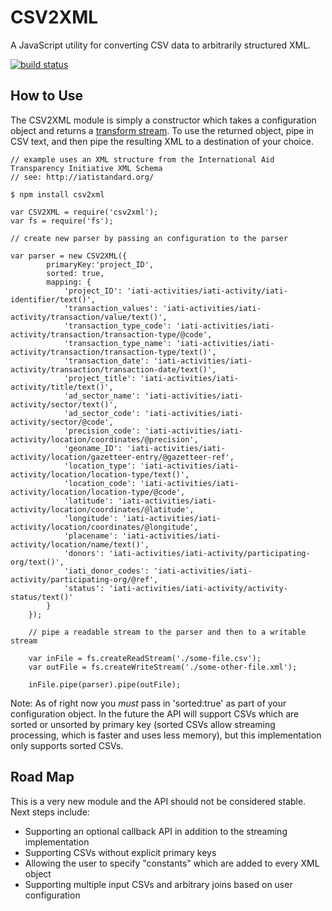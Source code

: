 CSV2XML
=======

A JavaScript utility for converting CSV data to arbitrarily structured XML.

[![build status](https://secure.travis-ci.org/owenscott/csv2xml.png)](http://travis-ci.org/owenscott/csv2xml)

How to Use
----------

The CSV2XML module is simply a constructor which takes a configuration object and returns a <a href="http://nodejs.org/api/stream.html#stream_class_stream_transform">transform stream</a>. To use the returned object, pipe in CSV text, and then pipe the resulting XML to a destination of your choice.

    // example uses an XML structure from the International Aid Transparency Initiative XML Schema
    // see: http://iatistandard.org/

    $ npm install csv2xml

    var CSV2XML = require('csv2xml');
    var fs = require('fs');

    // create new parser by passing an configuration to the parser
    
    var parser = new CSV2XML({
			primaryKey:'project_ID',
			sorted: true,
			mapping: {
				'project_ID': 'iati-activities/iati-activity/iati-identifier/text()',
				'transaction_values': 'iati-activities/iati-activity/transaction/value/text()',
				'transaction_type_code': 'iati-activities/iati-activity/transaction/transaction-type/@code',
				'transaction_type_name': 'iati-activities/iati-activity/transaction/transaction-type/text()',
				'transaction_date': 'iati-activities/iati-activity/transaction/transaction-date/text()',
				'project_title': 'iati-activities/iati-activity/title/text()',
				'ad_sector_name': 'iati-activities/iati-activity/sector/text()',
				'ad_sector_code': 'iati-activities/iati-activity/sector/@code',
				'precision_code': 'iati-activities/iati-activity/location/coordinates/@precision',
				'geoname_ID': 'iati-activities/iati-activity/location/gazetteer-entry/@gazetteer-ref',
				'location_type': 'iati-activities/iati-activity/location/location-type/text()',
				'location_code': 'iati-activities/iati-activity/location/location-type/@code',
				'latitude': 'iati-activities/iati-activity/location/coordinates/@latitude',
				'longitude': 'iati-activities/iati-activity/location/coordinates/@longitude',
				'placename': 'iati-activities/iati-activity/location/name/text()',
				'donors': 'iati-activities/iati-activity/participating-org/text()',
				'iati_donor_codes': 'iati-activities/iati-activity/participating-org/@ref',
				'status': 'iati-activities/iati-activity/activity-status/text()'
			}
		});

		// pipe a readable stream to the parser and then to a writable stream
		
		var inFile = fs.createReadStream('./some-file.csv');
		var outFile = fs.createWriteStream('./some-other-file.xml');

		inFile.pipe(parser).pipe(outFile);

Note: As of right now you *must* pass in 'sorted:true' as part of your configuration object. In the future the API will support CSVs which are sorted or unsorted by primary key (sorted CSVs allow streaming processing, which is faster and uses less memory), but this implementation only supports sorted CSVs.

Road Map
---------

This is a very new module and the API should not be considered stable. Next steps include:

* Supporting an optional callback API in addition to the streaming implementation
* Supporting CSVs without explicit primary keys
* Allowing the user to specify "constants" which are added to every XML object
* Supporting multiple input CSVs and arbitrary joins based on user configuration